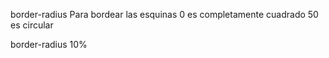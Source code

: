 
border-radius Para bordear las esquinas 0 es completamente cuadrado 50 es circular

border-radius 10%